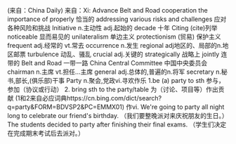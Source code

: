 (来自：China Daily)
来自：Xi: Advance Belt and Road cooperation
the importance of properly 恰当的
addressing various risks and challenges 应对各种风险和挑战
Initiative n.主动性 adj.起始的
decade 十年
Citing (cite)列举
noticeable 显而易见的
unilateralism 单边主义
protectionism (贸易) 保护主义
frequent adj.经常的 vt.常去
occurrence n.发生
regional adj地区的、局部的n.地区邮票
turbulence 动乱、骚乱
crucial adj.关键的
strategically 战略上
jointly 连带的
Belt and Road 一带一路
China Central Committee 中国中央委员会
chairman n.主席 vt.担任…主席
general adj.总体的,普遍的n.将军
secretary n.秘书,部长,(俱乐部)干事
Party n.聚会,党政vi.寻欢作乐
1.be (a) party to sth 参与，参加（协议或行动）
2. bring sth to the party/table 为（讨论、项目等）作出贡献
(1和2来自必应词典https://cn.bing.com/dict/search?q=party&FORM=BDVSP2&PC=EMMX01)
作vi.
We're going to party all night long to celebrate our friend's birthday. （我们要整晚派对来庆祝朋友的生日。）
The students decided to party after finishing their final exams. （学生们决定在完成期末考试后去派对。）
